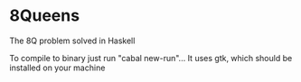 # 8Queens

The 8Q problem solved in Haskell

To compile to binary just run "cabal new-run"...
It uses gtk, which should be installed on your machine